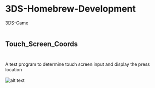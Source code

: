 # 3DS-Homebrew-Development
 3DS-Game <br><br>
## Touch_Screen_Coords <br><br>
A test program to determine touch screen input and display the press location <br><br>
![alt text](https://raw.githubusercontent.com/Dunvantkai/3DS-Homebrew-development/refs/heads/main/Photos/image.jpg)
